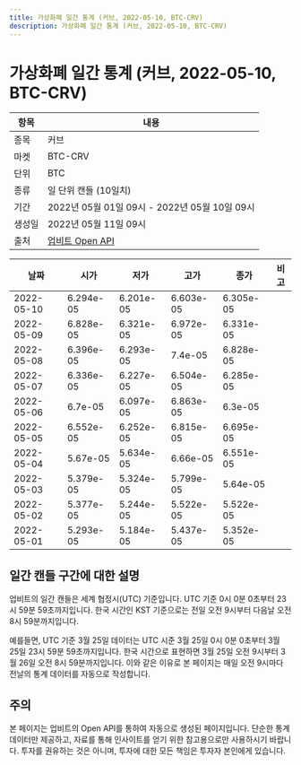 ```yaml
---
title: 가상화폐 일간 통계 (커브, 2022-05-10, BTC-CRV)
description: 가상화폐 일간 통계 (커브, 2022-05-10, BTC-CRV)
---
```



가상화폐 일간 통계 (커브, 2022-05-10, BTC-CRV)
===

|항목|내용|
|--|--|
|종목|커브|
|마켓|BTC-CRV|
|단위|BTC|
|종류|일 단위 캔들 (10일치)|
|기간|2022년 05월 01일 09시 - 2022년 05월 10일 09시|
|생성일|2022년 05월 11일 09시|
|출처|[업비트 Open API](https://docs.upbit.com)|


|날짜|시가|저가|고가|종가|비고|
|--|--|--|--|--|--|
|2022-05-10|6.294e-05|6.201e-05|6.603e-05|6.305e-05|    |
|2022-05-09|6.828e-05|6.321e-05|6.972e-05|6.331e-05|    |
|2022-05-08|6.396e-05|6.293e-05|7.4e-05|6.828e-05|    |
|2022-05-07|6.336e-05|6.227e-05|6.504e-05|6.285e-05|    |
|2022-05-06|6.7e-05|6.097e-05|6.863e-05|6.3e-05|    |
|2022-05-05|6.552e-05|6.252e-05|6.815e-05|6.695e-05|    |
|2022-05-04|5.67e-05|5.634e-05|6.66e-05|6.551e-05|    |
|2022-05-03|5.379e-05|5.324e-05|5.799e-05|5.64e-05|    |
|2022-05-02|5.377e-05|5.244e-05|5.522e-05|5.522e-05|    |
|2022-05-01|5.293e-05|5.184e-05|5.437e-05|5.352e-05|    |


일간 캔들 구간에 대한 설명
---


업비트의 일간 캔들은 세계 협정시(UTC) 기준입니다. 
UTC 기준 0시 0분 0초부터 23시 59분 59초까지입니다. 
한국 시간인 KST 기준으로는 전일 오전 9시부터 다음날 오전 8시 59분까지입니다. 


예를들면, UTC 기준 3월 25일 데이터는 UTC 시준 3월 25일 0시 0분 0초부터 3월 25일 23시 59분 59초까지입니다. 
한국 시간으로 표현하면 3월 25일 오전 9시부터 3월 26일 오전 8시 59분까지입니다. 
이와 같은 이유로 본 페이지는 매일 오전 9시마다 전날의 통계 데이터를 자동으로 작성합니다. 


주의
---


본 페이지는 업비트의 Open API를 통하여 자동으로 생성된 페이지입니다. 
단순한 통계 데이터만 제공하고, 자료를 통해 인사이트를 얻기 위한 참고용으로만 사용하시기 바랍니다. 
투자를 권유하는 것은 아니며, 투자에 대한 모든 책임은 투자자 본인에게 있습니다. 
